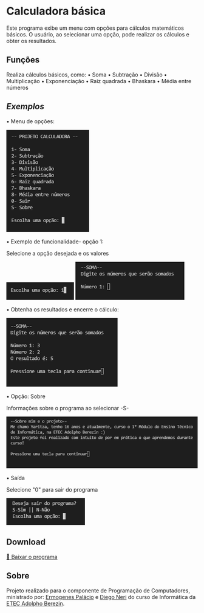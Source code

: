 # Calculadora básica

Este programa exibe um menu com opções para cálculos matemáticos básicos. O usuário, ao selecionar uma opção, pode realizar os cálculos e obter os resultados.

## Funções

Realiza cálculos básicos, como:
• Soma
• Subtração
• Divisão
• Multiplicação
• Exponenciação
• Raiz quadrada
• Bhaskara
• Média entre números

## _Exemplos_

• Menu de opções:

![Foto da tela do menu de opções](tela01.PNG)

• Exemplo de funcionalidade- opção 1:

Selecione a opção desejada e os valores

![Foto da opção selecionada](tela02.PNG)
![Foto da opção soma](tela03.PNG)

• Obtenha os resultados e encerre o cálculo:

![Foto do resultado](tela04.PNG)

• Opção: Sobre

Informações sobre o programa ao selecionar -S-

![Foto opção sobre](tela05.PNG)

• Saída

Selecione "0" para sair do programa

![Foto sair](tela06.PNG)


## Download

[🔽 Baixar o programa](dist/Calculadora.zip)

## Sobre 

Projeto realizado para o componente de Programação de Computadores, ministrado por: [Ermogenes Palácio](https://github.com/ermogenes) e [Diego Neri](https://github.com/diegoneri) do curso de Informática da [ETEC Adolpho Berezin](http://eteab.com.br/cms/).

